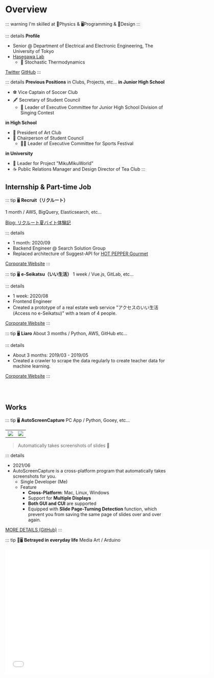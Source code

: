 # Overview

<script>
import { Tweet } from 'vue-tweet-embed/dist'

export default {
    components: {Tweet}
}
</script>

::: warning I'm skilled at
💪Physics & 🖥Programming & 🎨Design
:::

<!-- ::: details <b>Table of Contents</b>
[[toc]]
::: -->

::: details <b>Profile</b>
* Senior @ Department of Electrical and Electronic Engineering, The University of Tokyo
* [Hasegawa Lab](https://sites.google.com/view/hasegawalab)
    * 💪 Stochastic Thermodynamics

[Twitter](https://twitter.com/rita_rita_ritan) [GitHub](https://github.com/rita-rita-ritan)
:::

::: details <b>Previous Positions</b> in Clubs, Projects, etc...
<b>in Junior High School</b>
* ⚽️ Vice Captain of Soccer Club
* 🖋 Secretary of Student Council
  * 🎤 Leader of Executive Committee for Junior High School Division of Singing Contest

<b>in High School</b>
* 🎨 President of Art Club
* 💺 Chairperson of Student Council
  * 🏃‍♂️ Leader of Executive Committee for Sports Festival

<b>in University</b>
* 🎤 Leader for Project "MikuMikuWorld"
* ☕️ Public Relations Manager and Design Director of Tea Club
:::


## Internship & Part-time Job

::: tip 🖥 <b>Recruit（リクルート）</b>

1 month / AWS, BigQuery, Elasticsearch, etc...

[Blog: リクルート夏バイト体験記](https://note.com/rita_rita_ritan/n/n7e3955681bb2)




::: details
* 1 month: 2020/09
* Backend Engineer @ Search Solution Group
* Replaced architecture of Suggest-API for [HOT PEPPER Gourmet](https://www.hotpepper.jp/)

[Corporate Website](https://www.recruit.co.jp/)
:::

::: tip 🖥 <b>e-Seikatsu（いい生活）</b>
1 week / Vue.js, GitLab, etc...

::: details
* 1 week: 2020/08
* Frontend Engineer
* Created a prototype of a real estate web service "アクセスのいい生活 (Access no e-Seikatsu)" with a team of 4 people.

[Corporate Website](https://www.e-seikatsu.info/)
:::


::: tip 🖥 <b>Liaro</b>
About 3 months / Python, AWS, GitHub etc...

::: details
* About 3 months: 2019/03 - 2019/05
* Created a crawler to scrape the data regularly to create teacher data for machine learning.

[Corporate Website](https://liaro.ai/)
:::

  <br></br>
  
  

## Works

::: tip 🖥 <b>AutoScreenCapture</b>
PC App / Python, Gooey, etc...



<table>
<tr>
<td><img src="https://user-images.githubusercontent.com/38023004/122553526-c0893a00-d072-11eb-9b67-bf663ba34a5a.png"></td>
<td><img src="https://user-images.githubusercontent.com/38023004/122553849-2b3a7580-d073-11eb-84dc-cfc9964e9bce.png"></td>
</tr>
</table>

> Automatically takes screenshots of slides 📸

::: details
* 2021/06
* AutoScreenCapture is a cross-platform program that automatically takes screenshots for you.
  * Single Developer (Me)
  * Feature
    * <b>Cross-Platform</b>: Mac, Linux, Windows
    * Support for <b>Multiple Displays</b>
    * <b>Both GUI and CUI</b> are supported
    * Equipped with <b>Slide Page-Turning Detection</b> function, which prevent you from saving the same page of slides over and over again.

[MORE DETAILS (GitHub)](https://github.com/rita-rita-ritan/AutoScreenCapture)
:::

::: tip 💪🖥 <b>Betrayed in everyday life</b>
Media Art / Arduino

<p><div class="embed-responsive embed-responsive-16by9"><iframe class="embed-responsive-item" id="youtubeplayer" type="text/html" width="640" height="390"
  src="//www.youtube.com/embed/qNG1TrBRB9I"
  frameborder="0"/></div></p>

<!-- 
<img alt="betrayed-in-everyday-life1" src="https://user-images.githubusercontent.com/38023004/122865487-70a3bf00-d361-11eb-80dd-1da6f291b64b.jpg"> -->

> A moment slightly different from everyday life.

::: details

* 2019/05
* <b>Media Art</b> Work created in collaboration with students from Tokyo University of the Arts.
  * Director: Akari Taniguchi
    * Dept. of Design, Tokyo University of The Arts
  * Engineer: Rita Shioya (Me)
  * Model: Miri Shibata

<img alt="betrayed-in-everyday-life1" src="https://user-images.githubusercontent.com/38023004/122865508-77323680-d361-11eb-9f58-447ffdc1a3ca.jpg">
:::

::: tip 🖥 <b>Mixan –– Hatsune Miku Room ––</b>
PC App / Unity, C#, OpenCV

<img alt="mixan" src="https://user-images.githubusercontent.com/38023004/122676551-8a39ef00-d219-11eb-8c2f-24eb0ead900e.png">

::: details
* 2019/07 - 2019/09
* <b>PC App</b> that will allow you to interact with Hatsune Miku. It uses OpenCV to acquire the user's eye position from the image acquired by the PC's camera. By moving the camera in the application according to the position of the user's eyes, a sense of depth can be achieved even on a flat display.
  * Created in [Summer Founders Program](https://www.ducr.u-tokyo.ac.jp/activity/venture/sfp.html)
  * Team Development (2 main members, including me. 5+ sub-members)
  * Exhibited in "Mikumiku World," where I was Leader, at the 2019 Komaba Festival.
  <Tweet id="1198425137659273216"></Tweet>
  <Tweet id="1198401690564562944"></Tweet>
  <Tweet id="1198632585175293953"></Tweet>
* This work is about the character "Hatsune Miku" of Crypton Future Media, Inc. under [PIAPRO CHARACTER LICENSE](https://piapro.jp/license/pcl/summary). この作品は[ピアプロ・キャラクター・ライセンス](https://piapro.jp/license/pcl/summary)に基づいてクリプトン・フューチャー・メディア株式会社のキャラクター「初音ミク」を扱ったものです。


[MORE DETAILS](https://ritan.netlify.app/sfp.html)
:::





::: tip 🖥🎨 <b>Slime Diamonds</b>
2D Game / Unity, C#

[Let's Play! (Available Only on PC)](https://unityroom.com/games/slime_dijkstra)



<table>
<tr>
<td><img alt="slime diamonds 1" src="https://user-images.githubusercontent.com/38023004/122674310-7db09900-d20f-11eb-89de-1d48b376c46b.jpg"></td>
<td><img alt="slime diamonds 2" src="https://user-images.githubusercontent.com/38023004/122673182-47bce600-d20a-11eb-8d51-30a67d7c736a.jpg"></td>
</tr>
</table>

::: details
* 2019/07
* <b>2D Game</b> where you control a slime and take diamonds to earn points. You earn the score before your life is reduced to zero by damage from the damage floor.
  * Created in GameJam, [Unity 1 week](https://unityroom.com/unity1weeks)
  * Single Developer (Me)
:::

::: tip 🖥🎨 <b>VTuber Ritan</b>
VRoid Studio, OBS, GarageBand, Unity, etc...

<table>
<tr>
<td><img alt="vtuber avatar 1" src="https://user-images.githubusercontent.com/38023004/122681559-ced08500-d22f-11eb-9c03-1e53f9a51ee1.jpg"></td>
<td><img alt="vtuber avatar 2" src="https://user-images.githubusercontent.com/38023004/122681556-cd06c180-d22f-11eb-9106-ecb94f64e01e.jpg"></td>
</tr>
</table>

::: details
* 2018/12, 2019/06, 2020/11
<Tweet id="1078334506317168640"></Tweet>
<Tweet id="1144632857580564481"></Tweet>
<Tweet id="1279313714361950208"></Tweet>
:::

::: tip 🖥🎨 <b>KUREHA Website</b>
Website / WiX

<img alt="kureha-website" src="https://user-images.githubusercontent.com/38023004/122679328-6381b580-d225-11eb-8a2f-0c2cf4ae2a83.png">

::: details
* 2018/10
* <b>Website</b> of the Tea Club KUREHA. I was involved in starting up this website, but <u>now this website is out of my hands</u>.
  * Team Development (4 start-up members, including me.)
  * Club Logo Design: 帝華（TEICA）
  
[Visit the Website](https://utkureha.wixsite.com/tea-club)
:::

::: tip 🎨 <b>KUREHA Book Cover</b>
Book Cover / CLIP STUDIO PAINT

<img alt="kureha-book-cover" src="https://user-images.githubusercontent.com/38023004/122680339-98900700-d229-11eb-8d76-cda13153ee47.jpg">

::: details
* 2019/08
* <b>Book Cover</b> of magazine "日日紅茶VOL.1," which was sold at [Comic Market](https://www.comiket.co.jp/) 96, published by the Tea Club KUREHA.
  * Club Logo Design: 帝華（TEICA）
:::

## Achievements
::: tip 🎨 <b>First Prize @ Snow Object Contest at Sapporo Snow Festival</b>

::: details
We won the Sapporo Mayor's Prize (first prize) in the "Snow Object Contest" at Sapporo Snow Festival High School Art Exhibition held at Tsudome. Fifteen high schools from the suburbs of Sapporo participated in the contest
:::

::: tip 🥋 <b>Black Belt</b>
1st Degree Black Belt in Judo. 
:::

::: tip ⚽️ <b>Juggling Soccer Ball over 1200 times</b>
10+ years Soccer Experience
::: details
I am especially good at Juggling, and I did 1200+ juggles when I was in elementary school.
:::

::: tip 🎮 <b>Rank S+1 in Splatoon 2</b>
::: details
I started playing Splatoon 2 around the beginning of 2021 and got to S+0 in less than 3 months. I haven't been able to find much time to play since then, but I'd like to get to rank X before Splatoon 3 is released.

<Tweet id="1349720055592849411"></Tweet>
<Tweet id="1363654452968787968"></Tweet>
<Tweet id="1398260219973566466"></Tweet>
:::

<br></br>
::: warning Do you want to work with me?
* Yes → [<u>Contact me!</u>](https://twitter.com/rita_rita_ritan)
* No → [<u>Read again!</u>](#overview)
:::